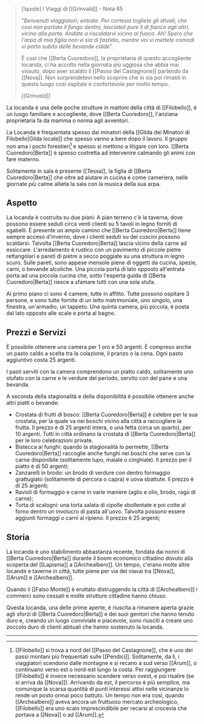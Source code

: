> [!quote] I Viaggi di [[Grinvald]] - Nota 65
> 
> "*Benvenuti viaggiatori, entrate. Per cortesia togliete gli stivali, che così non portate il fango dentro, lasciateli pure lì di fianco agli altri, vicino alla porta. 
> Andate a riscaldarvi vicino al fuoco. Ah! Spero che l'arpa di mia figlia non vi sia di fastidio, mentre voi vi mettete comodi vi porto subito delle bevande calde*". 
> 
> È così che [[Berta Cuoredoro]], la proprietaria di questo accogliente locanda, ci ha accolto nella giornata più uggiosa che abbia mai vissuto, dopo aver scalato il [[Passo del Castagnone]] partendo da [[Nova]]. Non sorprendetevi nello scoprire che io sia poi rimasti in questo luogo così ospitale e confortevole per molto tempo.  
> 
> *[[Grinvald]]*

La locanda è una delle poche strutture in mattoni della città di [[Filobello]], è un luogo familiare e accogliente, dove [[Berta Cuoredoro]], l'anziana proprietaria fa da mamma o nonna agli avventori. 

La Locanda è frequentata spesso dai minatori della [[Gilda dei Minatori di Filobello|Gilda locale]] che spesso vanno a bere dopo il lavoro. Il gruppo non ama i pochi forestieri[^1] e spesso si mettono a litigare con loro. 
[[Berta Cuoredoro|Berta]] è spesso costretta ad intervenire calmando gli animi con fare materno.

Solitamente in sala è presente [[Tessa]], la figlia di [[Berta Cuoredoro|Berta]] che oltre ad aiutare in cucina e come cameriera, nelle giornate più calme allieta la sala con la musica della sua arpa. 

## Aspetto

La locanda è costruita su due piani: A pian terreno c'è la taverna, dove possono essere seduti circa venti clienti su 5 tavoli in legno forniti di sgabelli. È presente un ampio camino che [[Berta Cuoredoro|Berta]] tiene sempre acceso d'inverno, dove i clienti seduti su dei cuscini possono scaldarsi. Talvolta [[Berta Cuoredoro|Berta]] lascia vicino della carne ad essiccare. L'arredamento è rustico con un pavimento di piccole pietre rettangolari e pareti di pietre a secco poggiate su una struttura in legno scuro. Sulle pareti, sono appese mensole piene di oggetti da cucina, spezie, carni, o bevande alcoliche. Una piccola porta di lato opposto all'entrata porta ad una piccola cucina che, sotto l'esperta guida di [[Berta Cuoredoro|Berta]] riesce a sfamare tutti con una sola stufa. 

Al primo piano ci sono 4 camere, tutte in affitto. Tutte possono ospitare 3 persone, e sono tutte fornite di un letto matrimoniale, uno singolo, una finestra, un'armadio, un tappeto. Una quinta camera, più piccola, è posta dal lato opposto alle scale e porta al bagno. 

## Prezzi e Servizi

È possibile ottenere una camera per 1 oro e 50 argenti. È compreso anche un pasto caldo a scelta tra la colazione, il pranzo o la cena. Ogni pasto aggiuntivo costa 25 argenti. 

I pasti serviti con la camera comprendono un piatto caldo, solitamente uno stufato con la carne e le verdure del periodo, servito con del pane e una bevanda. 

A seconda della stagionalità e della disponibilità è possibile ottenere anche altri piatti o bevande:
- Crostata di frutti di bosco: [[Berta Cuoredoro|Berta]] è celebre per la sua crostata, per la quale va nei boschi vicino alla città a raccogliere la frutta. Il prezzo è di 25 argenti intera, o una fetta (circa un quarto), per 10 argenti. Tutti in città ordinano la crostata di [[Berta Cuoredoro|Berta]] per le loro celebrazioni private. 
- Bistecca ai funghi: quando la stagionalità lo permette, [[Berta Cuoredoro|Berta]] raccoglie anche funghi nei boschi che serve con la carne disponibile (solitamente lupo, maiale o cinghiale). Il prezzo per il piatto è di 50 argenti;
- Zanzarelli in brodo: un brodo di verdure con dentro formaggio grattugiato (solitamente di percora o capra) e uova sbattute. Il prezzo è di 25 argenti;
- Ravioli di formaggio e carne in varie maniere (aglio e olio, brodo, ragù di carne);
- Torta di scalogni: una torta salata di cipolle sbollentate e poi cotte al forno dentro un involucro di pasta all'uovo. Talvolta possono essere aggiunti formaggi o carni al ripieno. Il prezzo è 25 argenti;

## Storia

La locanda è uno stabilimento abbastanza recente, fondata dai nonni di [[Berta Cuoredoro|Berta]] durante il boom economico cittadino dovuto alla scoperta del [[Lapisma]] a [[Archealbero]]. Un tempo, c'erano molte altre locande e taverne in città, tutte piene per via del viavai tra [[Nova]], [[Arum]] e [[Archealbero]]. 

Quando il [[Falso Monte]] è eruttato distruggendo la città di [[Archealbero]] i commerci sono cessati e molte strutture cittadine hanno chiuso. 

Questa locanda, una delle prime aperte, è riuscita a rimanere aperta grazie agli sforzi di [[Berta Cuoredoro|Berta]] e dei suoi genitori che hanno tenuto duro e, creando un luogo conviviale e piacevole, sono riusciti a creare uno zoccolo duro di clienti abituali che hanno sostenuto la locanda. 

---
[^1]: [[Filobello]] si trova a nord del [[Passo del Castagnone]], che è uno dei passi montani più frequentati sulle [[Pendici]]. Solitamente, da lì, i viaggiatori scendono dalle montagne e si recano a sud verso [[Arum]], o continuano verso est o nord-est lungo la costa. Per raggiungere [[Filobello]] è invece necessario scendere verso ovest, e poi risalire (se si arriva da [[Nova]]). Arrivando da est, il percorso è più semplice, ma comunque la scarsa quantità di punti interessi attivi nelle vicinanze lo rende un posto ormai poco battuto. Un tempo non era così, quando [[Archealbero]] aveva ancora un fruttuoso mercato archeologico, [[Filobello]] era uno scalo imprescindibile per recarsi al crocevia che portava a [[Nova]] o ad [[Arum]].